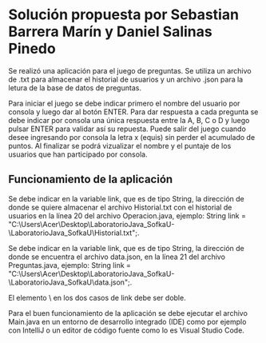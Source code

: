 # Solución propuesta por Sebastian Barrera Marín y Daniel Salinas Pinedo

Se realizó una aplicación para el juego de preguntas. Se utiliza un archivo de .txt para almacenar el historial de usuarios y un archivo .json 
para la letura de la base de datos de preguntas.

Para iniciar el juego se debe indicar primero el nombre del usuario por consola y luego dar al botón ENTER.
Para dar respuesta a cada pregunta se debe indicar por consola una única respuesta entre la A, B, C o D y luego pulsar ENTER para validar así su repuesta.
Puede salir del juego cuando desee ingresando por consola la letra x (equis) sin perder el acumulado de puntos.
Al finalizar se podrá vizualizar el nombre y el puntaje de los usuarios que han participado por consola.

## Funcionamiento de la aplicación

Se debe indicar en la variable link, que es de tipo String, la dirección de donde se quiere almacenar el archivo Historial.txt con el historial de usuarios 
en la línea 20 del archivo Operacion.java, ejemplo:
String link = "C:\\Users\\Acer\\Desktop\\LaboratorioJava_SofkaU-\\LaboratorioJava_SofkaU\\Historial.txt";.

Se debe indicar en la variable link, que es de tipo String, la dirección de donde se encuentra el archivo data.json, en la línea 21 del archivo Preguntas.java, 
ejemplo:
String link = "C:\\Users\\Acer\\Desktop\\LaboratorioJava_SofkaU-\\LaboratorioJava_SofkaU\\data.json";.

El elemento \ en los dos casos de link debe ser doble.

Para el buen funcionamiento de la aplicación se debe ejecutar el archivo Main.java en un entorno de desarrollo integrado (IDE) como por ejemplo con 
IntelliJ o un editor de código fuente como lo es Visual Studio Code.
